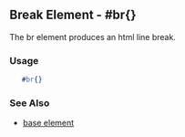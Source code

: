 <!-- dash: #br | Element | ###:Section -->



## Break Element - #br{}

  The br element produces an html line break.

### Usage

```erlang
   #br{}

```

### See Also

 *  [base element](./element_base.md.md)
